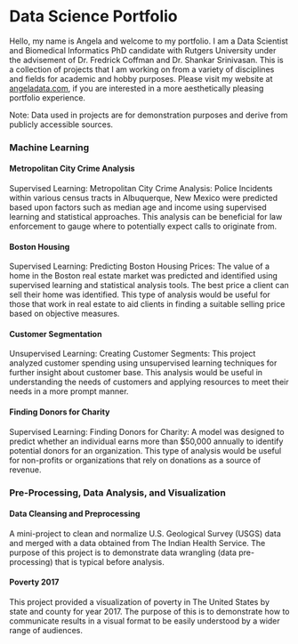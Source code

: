 # Data Science Portfolio
Hello, my name is Angela and welcome to my portfolio. I am a Data Scientist and Biomedical Informatics PhD candidate with Rutgers University under the advisement of Dr. Fredrick Coffman and Dr. Shankar Srinivasan. This is a collection of projects that I am working on from a variety of disciplines and fields for academic and hobby purposes. Please visit my website at [angeladata.com](https://www.angeladata.com), if you are interested in a more aesthetically pleasing portfolio experience.

Note: Data used in projects are for demonstration purposes and derive from publicly accessible sources. 

### Machine Learning

#### Metropolitan City Crime Analysis
Supervised Learning: Metropolitan City Crime Analysis: Police Incidents within various census tracts in Albuquerque, New Mexico were predicted based upon factors such as median age and income using supervised learning and statistical approaches. This analysis can be beneficial for law enforcement to gauge where to potentially expect calls to originate from. 

#### Boston Housing 
Supervised Learning: Predicting Boston Housing Prices: The value of a home in the Boston real estate market was predicted and identified using supervised learning and statistical analysis tools. The best price a client can sell their home was identified. This type of analysis would be useful for those that work in real estate to aid clients in finding a suitable selling price based on objective measures. 
#### Customer Segmentation 
Unsupervised Learning: Creating Customer Segments: This project analyzed customer spending using unsupervised learning techniques for further insight about customer base. This analysis would be useful in understanding the needs of customers and applying resources to meet their needs in a more prompt manner. 
#### Finding Donors for Charity
Supervised Learning: Finding Donors for Charity: A model was designed to predict whether an individual earns more than $50,000 annually to identify potential donors for an organization. This type of analysis would be useful for non-profits or organizations that rely on donations as a source of revenue. 

### Pre-Processing, Data Analysis, and Visualization 

#### Data Cleansing and Preprocessing
A mini-project to clean and normalize U.S. Geological Survey (USGS) data and merged with a data obtained from The Indian Health Service. The purpose of this project is to demonstrate data wrangling (data pre-processing) that is typical before analysis. 

#### Poverty 2017
This project provided a visualization of poverty in The United States by state and county for year 2017. The purpose of this is to demonstrate how to communicate results in a visual format to be easily understood by a wider range of audiences. 

